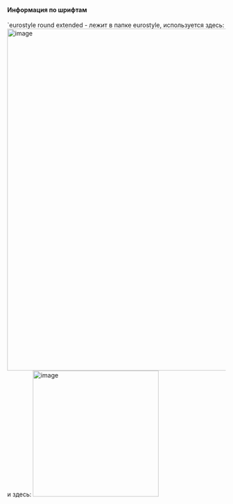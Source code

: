 #### Информация по шрифтам
`eurostyle round extended - лежит в папке eurostyle, используется здесь: 
<img width="787" alt="image" src="https://github.com/user-attachments/assets/05eaf037-6a1c-4163-9ac9-bd4af2a54e07" />
и здесь: 
<img width="290" alt="image" src="https://github.com/user-attachments/assets/0f092a4f-1d74-47bd-bcb1-ea82130d0573" />
